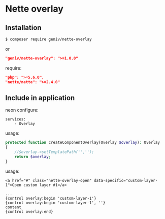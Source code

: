 Nette overlay
=============

Installation
------------
```sh
$ composer require geniv/nette-overlay
```
or
```json
"geniv/nette-overlay": ">=1.0.0"
```

require:
```json
"php": ">=5.6.0",
"nette/nette": ">=2.4.0"
```

Include in application
----------------------
neon configure:
```neon
services:
    - Overlay
```

usage:
```php
protected function createComponentOverlay(Overlay $overlay): Overlay
{
    //$overlay->setTemplatePath('','');
    return $overlay;
}
```

usage:
```latte
<a href="#" class="nette-overlay-open" data-specific="custom-layer-1">Open custom layer #1</a>

...
{control overlay:begin 'custom-layer-1'}
{control overlay:begin 'custom-layer-1', ''}
content
{control overlay:end}
```
